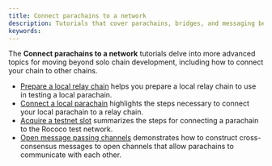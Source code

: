 ```yaml
---
title: Connect parachains to a network
description: Tutorials that cover parachains, bridges, and messaging between them.
keywords:
---
```


The **Connect parachains to a network** tutorials delve into more advanced topics for moving beyond solo chain development, including how to connect your chain to other chains.

- [Prepare a local relay chain](/tutorials/connect-relay-and-parachains/prepare-a-local-relay-chain/) helps you prepare a local relay chain to use in testing a local parachain.
- [Connect a local parachain](/tutorials/connect-relay-and-parachains/connect-a-local-parachain/) highlights the steps necessary to connect your local parachain to a relay chain.
- [Acquire a testnet slot](/tutorials/connect-relay-and-parachains/acquire-a-testnet-slot/) summarizes the steps for connecting a parachain to the Rococo test network.
- [Open message passing channels](/tutorials/connect-relay-and-parachains/open-message-pasing-channels/) demonstrates how to construct cross-consensus messages to open channels that allow parachains to communicate with each other.